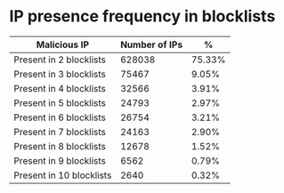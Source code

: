 # IP presence frequency in blocklists
| Malicious IP | Number of IPs | % |
|----|----|----|
| Present in 2 blocklists | 628038 | 75.33% |
| Present in 3 blocklists | 75467 | 9.05% |
| Present in 4 blocklists | 32566 | 3.91% |
| Present in 5 blocklists | 24793 | 2.97% |
| Present in 6 blocklists | 26754 | 3.21% |
| Present in 7 blocklists | 24163 | 2.90% |
| Present in 8 blocklists | 12678 | 1.52% |
| Present in 9 blocklists | 6562 | 0.79% |
| Present in 10 blocklists | 2640 | 0.32% |
